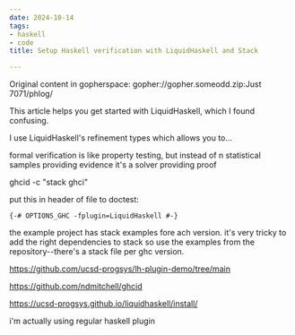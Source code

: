 ```yaml
---
date: 2024-10-14
tags:
- haskell
- code
title: Setup Haskell verification with LiquidHaskell and Stack

---
```

Original content in gopherspace: gopher://gopher.someodd.zip:Just 7071/phlog/


This article helps you get started with LiquidHaskell, which I found confusing.

I use LiquidHaskell's refinement types which allows you to...

formal verification is like property testing, but instead of n statistical samples providing evidence it's a solver providing proof

ghcid -c "stack ghci"

put this in header of file to doctest:

```
{-# OPTIONS_GHC -fplugin=LiquidHaskell #-}
```

the example project has stack examples fore ach version. it's very tricky to
add the right dependencies to stack so use the examples from the
repository--there's a stack file per ghc version.

https://github.com/ucsd-progsys/lh-plugin-demo/tree/main

https://github.com/ndmitchell/ghcid

https://ucsd-progsys.github.io/liquidhaskell/install/

i'm actually using regular haskell plugin


